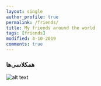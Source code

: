 ```yaml
---
layout: single
author_profile: true
permalink: /friends/
title: My friends around the world
tags: [friends]
modified: 4-10-2019
comments: true
---
```


### همکلاسی‌ها


![alt text]({{amirrezavishteh.github.io}}/assets/images/friends.jpg "hobbies")


